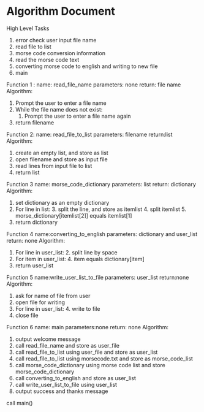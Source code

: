 # Algorithm Document

High Level Tasks
1. error check user input file name
2. read file to list 
3. morse code conversion information
4. read the morse code text 
5. converting morse code to english and writing to new file 
6. main 


Function 1 :
name: read_file_name
parameters: none
return: file name
Algorithm:
1. Prompt the user to enter a file name
2. While the file name does not exist:
   1. Prompt the user to enter a file name again
3. return filename


Function 2:
name: read_file_to_list
parameters: filename
return:list
Algorithm: 
1. create an empty list, and store as list
2. open filename and store as input file
3. read lines from input file to list
4. return list

Function 3
name: morse_code_dictionary
parameters: list
return: dictionary
Algorithm:
1. set dictionary as an empty dictionary
2. For line in list:
   3. split the line, and store as itemlist
   4. split itemlist 
   5. morse_dictionary[itemlist[2]] equals itemlist[1]
6. return dictionary


Function 4 
name:converting_to_english
parameters: dictionary and user_list
return: none
Algorithm: 
1. For line in user_list:
   2. split line by space
3. For item in user_list:
   4. item equals dictionary[item]
5. return user_list


Function 5
name:write_user_list_to_file
parameters: user_list
return:none
Algorithm:
1. ask for name of file from user
2. open file for writing
3. For line in user_list:
   4. write to file 
5. close file


Function 6 
name: main 
parameters:none
return: none
Algorithm:
1. output welcome message
2. call read_file_name and store as user_file
3. call read_file_to_list using user_file and store as user_list
4. call read_file_to_list using morsecode.txt and store as morse_code_list
5. call morse_code_dictionary using morse code list and store morse_code_dictionary
6. call converting_to_english and store as user_list
7. call write_user_list_to_file using user_list 
8. output success and thanks message


call main()










